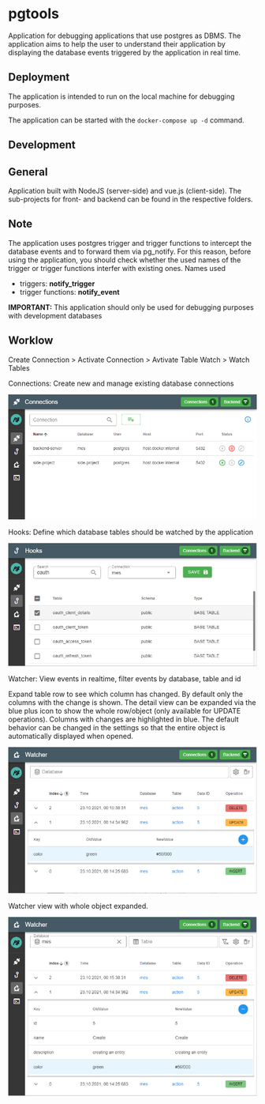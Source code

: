 # pgtools

Application for debugging applications that use postgres as DBMS.
The application aims to help the user to understand their application by displaying the database events triggered by the application in real time.

## Deployment
The application is intended to run on the local machine for debugging purposes.

The application can be started with the ```docker-compose up -d``` command.

## Development

## General
Application built with NodeJS (server-side) and vue.js (client-side).
The sub-projects for front- and backend can be found in the respective folders.

## Note
The application uses postgres trigger and trigger functions to intercept the database events and to forward them via pg_notify. For this reason, before using the application, you should check whether the used names of the trigger or trigger functions interfer with existing ones. 
Names used
* triggers: **notify_trigger**
* trigger functions: **notify_event**

**IMPORTANT:** This application should only be used for debugging purposes with development databases


## Worklow

Create Connection > Activate Connection > Avtivate Table Watch > Watch Tables

Connections: Create new and manage existing database connections

![](resource/image/connections.png)

Hooks: Define which database tables should be watched by the application

![](resource/image/hooks.png)

Watcher: View events in realtime, filter events by database, table and id

Expand table row to see which column has changed. By default only the columns with the change is shown. The detail view can be expanded via the blue plus icon to show the whole row/object (only available for UPDATE operations). Columns with changes are highlighted in blue. The default behavior can be changed in the settings so that the entire object is automatically displayed when opened.

![](resource/image/watcher.png)

Watcher view with whole object expanded.

![](resource/image/watcher_expanded.png)

